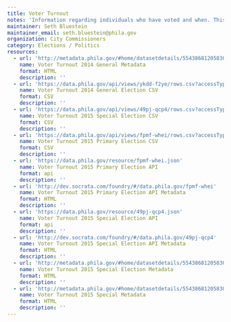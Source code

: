 ```yaml
---
title: Voter Turnout
notes: 'Information regarding individuals who have voted and when. This data is broken down into various reports for voter, election, and district information.'
maintainer: Seth Bluestein
maintainer_email: seth.bluestein@phila.gov
organization: City Commissioners
category: Elections / Politics
resources:
  - url: 'http://metadata.phila.gov/#home/datasetdetails/5543868120583086178c4f73/representationdetails/55438acf9b989a05172d0d82/'
    name: Voter Turnout 2014 General Metadata
    format: HTML
    description: ''
  - url: 'https://data.phila.gov/api/views/ykdd-f2ye/rows.csv?accessType=DOWNLOAD'
    name: Voter Turnout 2014 General Election CSV
    format: CSV
    description: ''
  - url: 'https://data.phila.gov/api/views/49pj-qcp4/rows.csv?accessType=DOWNLOAD'
    name: Voter Turnout 2015 Special Election CSV
    format: CSV
    description: ''
  - url: 'https://data.phila.gov/api/views/fpmf-whei/rows.csv?accessType=DOWNLOAD'
    name: Voter Turnout 2015 Primary Election CSV
    format: CSV
    description: ''
  - url: 'https://data.phila.gov/resource/fpmf-whei.json'
    name: Voter Turnout 2015 Primary Election API
    format: api
    description: ''
  - url: 'http://dev.socrata.com/foundry/#/data.phila.gov/fpmf-whei'
    name: Voter Turnout 2015 Primary Election API Metadata
    format: HTML
    description: ''
  - url: 'https://data.phila.gov/resource/49pj-qcp4.json'
    name: Voter Turnout 2015 Special Election API
    format: api
    description: ''
  - url: 'http://dev.socrata.com/foundry/#/data.phila.gov/49pj-qcp4'
    name: Voter Turnout 2015 Special Election API Metadata
    format: HTML
    description: ''
  - url: 'http://metadata.phila.gov/#home/datasetdetails/5543868120583086178c4f73/representationdetails/55898161ae4c07cd6655e30f/'
    name: Voter Turnout 2015 Special Election Metadata
    format: HTML
    description: ''
  - url: 'http://metadata.phila.gov/#home/datasetdetails/5543868120583086178c4f73/representationdetails/55438acf9b989a05172d0d81/'
    name: Voter Turnout 2015 Special Metadata
    format: HTML
    description: ''
---
```

